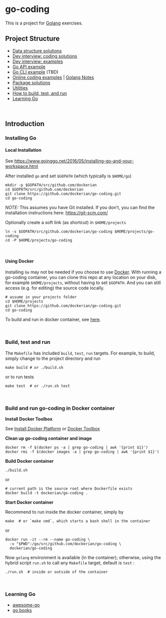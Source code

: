 # go-coding

This is a project for [Golang](https://golang.org/) exercises.


## Project Structure

  - [Data structure solutions](ds)
  - [Dev interview: coding solutions](puzzle)
  - [Dev interview: examples](interview)
  - [Go API example](api)
  - [Go CLI example](cli) (TBD)
  - [Online coding examples](demo) | [Golang Notes](demo/golang-notes.md)
  - [Package solutions](pkg)
  - [Utilities](utils)
  - [How to build, test, and run](#build-test-run)
  - [Learning Go](#learning-go)


<a name="readme"><br/></a>
## Introduction

<a name="installation"></a>
### Installing Go

#### Local Installation
See https://www.goinggo.net/2016/05/installing-go-and-your-workspace.html

After installed `go` and set `$GOPATH` (which typically is `$HOME/go`)

```
mkdir -p $GOPATH/src/github.com/dockerian
cd $GOPATH/src/github.com/dockerian
git clone https://github.com/dockerian/go-coding.git
cd go-coding
```

*NOTE:* This assumes you have Git installed.  If you don’t, you can find the installation instructions here: https://git-scm.com/

Optionally create a soft link (as shortcut) in `$HOME/projects`

```
ln -s $GOPATH/src/github.com/dockerian/go-coding $HOME/projects/go-coding
cd -P $HOME/projects/go-coding
```



<a name="using-docker"><br/></a>
#### Using Docker
Installing `Go` may not be needed if you choose to use [Docker](#docker). With running a go-coding container, you can clone this repo at any location on your disk, for example `$HOME/projects`, without having to set ```$GOPATH```. And you can still access (e.g. for editing) the source code locally.

```
# assume in your projects folder
cd $HOME/projects
git clone https://github.com/dockerian/go-coding.git
cd go-coding
```

To build and run in docker container, see [here](#docker).



<a name="build-test-run"><br/></a>
### Build, test and run

The `Makefile` has included `build`, `test`, `run` targets. For example, to build, simply change to the project directory and run

```
make build # or ./build.sh
```

or to run tests

```
make test  # or ./run.sh test
```


<a name="docker"><br/></a>
### Build and run go-coding in Docker container

**Install Docker Toolbox**  

See
[Install Docker Platform](https://www.docker.com/products/overview#/install_the_platform)
or
[Docker Toolbox](https://www.docker.com/products/docker-toolbox)


**Clean up go-coding container and image**

```
docker rm -f $(docker ps -a | grep go-coding | awk '{print $1}')
docker rmi -f $(docker images -a | grep go-coding | awk '{print $1}')
```


**Build Docker container**

```
./build.sh
```

or

```
# current path is the source root where Dockerfile exists
docker build -t dockerian/go-coding .
```


**Start Docker container**

Recommend to run inside the docker container, simply by

```
make  # or `make cmd`, which starts a bash shell in the container
```

or

```
docker run -it --rm --name go-coding \
  -v "$PWD":/go/src/github.com/dockerian/go-coding \
  dockerian/go-coding

```

Now `golang` environment is available (in the container);
otherwise, using the hybrid script `run.sh` to call any `Makefile` target,
default is `test` :

```
./run.sh  # inside or outside of the container
```


<br/><a name="learning-go"></a>
### Learning Go
- [awesome-go](https://github.com/avelino/awesome-go)
- [go books](https://github.com/dariubs/GoBooks)
